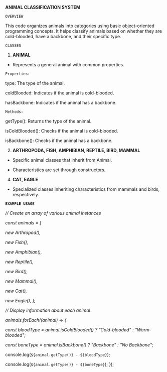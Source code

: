**ANIMAL CLASSIFICATION SYSTEM**


`OVERVIEW`


This code organizes animals into categories using basic object-oriented programming concepts. It helps classify animals based on whether they are cold-blooded, have a backbone, and their specific type.

`CLASSES`

1. **ANIMAL**
   
- Represents a general animal with common properties.

`Properties:`

type: The type of the animal.

coldBlooded: Indicates if the animal is cold-blooded.

hasBackbone: Indicates if the animal has a backbone.

`Methods:`


getType(): Returns the type of the animal.

isColdBlooded(): Checks if the animal is cold-blooded.

isBackbone(): Checks if the animal has a backbone.

2. **ARTHROPODA, FISH, AMPHIBIAN, REPTILE, BIRD, MAMMAL**

   
- Specific animal classes that inherit from Animal.

- Characteristics are set through constructors.
4. **CAT, EAGLE**
  
- Specialized classes inheriting characteristics from mammals and birds, respectively.

  
**`EXAMPLE USAGE`**


*// Create an array of various animal instances*

*const animals = [*

  *new Arthropod(),*
  
  *new Fish(),*
  
  *new Amphibian(),*
  
  *new Reptile(),*
  
  *new Bird(),*
  
  *new Mammal(),*
  
  *new Cat(),*
  
  *new Eagle(),*
*];*

*// Display information about each animal*

*animals.forEach((animal) => {*

  *const bloodType = animal.isColdBlooded() ? "Cold-blooded" : "Warm-blooded";*
  
  *const boneType = animal.isBackbone() ? "Backbone" : "No Backbone";*
  
  console.log(`${animal.getType()} - ${bloodType}`);
  
  console.log(`${animal.getType()} - ${boneType}`);
});
